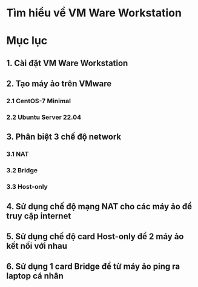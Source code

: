 # Tìm hiểu về VM Ware Workstation

# Mục lục

## 1. Cài đặt VM Ware Workstation

## 2. Tạo máy ảo trên VMware

### 2.1 CentOS-7 Minimal

### 2.2 Ubuntu Server 22.04

## 3. Phân biệt 3 chế độ network

### 3.1 NAT

### 3.2 Bridge

### 3.3 Host-only

## 4. Sử dụng chế độ mạng NAT cho các máy ảo để truy cập internet

## 5. Sử dụng chế độ card Host-only để 2 máy ảo kết nối với nhau

## 6. Sử dụng 1 card Bridge để từ máy ảo ping ra laptop cá nhân

